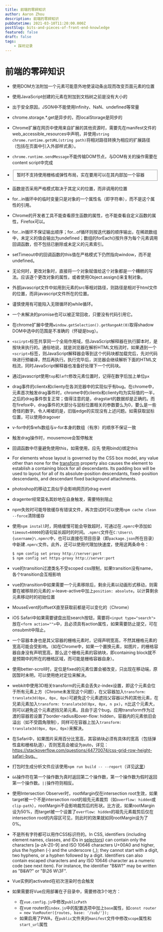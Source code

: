 ```yaml
---
title: 前端的零碎知识
author: Aaron Zhou
description: 前端的零碎知识
pubDatetime: 2021-03-10T11:20:00.000Z
postSlug: bits-and-pieces-of-front-end-knowledge
featured: false
draft: false
tags:
    - 踩坑记录
---
```

# 前端的零碎知识

- 使用DOM方法附加一个元素可能意外地使滚动条出现而改变页面元素的位置

- 使用JavaScript创建的元素在附加到文档树之前是没有大小的

- 出于安全原因，JSON中不能使用Infinity、NaN、undefined等常量

- chrome.storage.*.get是异步的，而localStorage是同步的

- Chrome扩展在网页中使用来自扩展的其他资源时，需要先在manifest文件的web_accessible_resources中声明，并使用`string chrome.runtime.getURL(string path)`将相对路径转换为相应的扩展路径（包括在页面中引入外部样式表）。

- `chrome.runtime.sendMessage`不能传输DOM节点，与DOM有关的操作需要在content script中完成

- <fieldset>暂时不支持使用栅格或弹性布局，实在要用可以在其内部加一个容器

- 函数是否采用严格模式取决于其定义的位置，而非调用的位置

- for...in循环中的临时变量只是对象的一个属性名（即字符串），而不是这个属性的引用。

- Chrome的开发者工具不能查看原生函数的属性，也不能查看自定义函数的属性，Firefox可以。

- for...in循环不保证输出顺序；for...of循环则按迭代器的顺序输出，在稀疏数组中，未定义的值会输出为undefined；数组的forEach()按升序为每个元素调用回调函数，但不包括已删除或未定义的元素索引。

- setTimeout中的回调函数的this值在严格模式下仍然指向window，而不是undefined。

- 无论何时，更改对象时，直接将一个对象赋值给这个对象都是一个糟糕的写法。应该逐个更改对象的属性，或者使用Object.assign()来复制对象。

- 外部javascript文件中如用到元素的src等相对路径，则路径是相对于html文件的位置，而非javascript文件所在的位置。

- 谨慎使用有可能陷入无限循环的while循环。

- 一个未解决的promise也可以被正常回收，只要没有代码引用它。

- 在chrome扩展中使用`window.getSelection().getRangeAt(0)`取得shadow DOM中选中的范围是不准确的（怀疑是bug）。

- `<scirpt>`标签共享同一个全局作用域，但JavaScript解释器在执行脚本时，是按块来执行的。通俗地说，就是浏览器在解析HTML文档流时，如果遇到一个`<script>`标签，则JavaScript解释器会等到这个代码块都加载完后，先对代码块进行预编译，然后再执行。执行完毕后，浏览器会继续解析下面的HTML文档流，同时JavaScript解释器也准备好处理下一个代码块。

- 通过javascript使用`top`和`left`修改元素位置时，记得在数字后加上单位`px`

- drag事件的clientx和clienty在各浏览器中的实现似乎有bug。在chrome中，元素首次触发drag事件时，chrome中的clientx和clienty均为实际值的一半，之后的drag事件恢复正常；值得注意的是，dragstart的数据却是正确的。而在firefox中，drag事件的大部分与鼠标位置相关的参数要么为0，要么是一些奇怪的数字。令人唏嘘的是，旧版edge的实现没有上述问题。如需获取鼠标位置，可以使用dragover

- v-for中的$refs数组与v-for本身的数组（有序）的顺序不保证一致

- 触发drag操作时，mousemove会暂停触发

- 回调函数中尽量避免使用this，如需使用，应先 使用bind()绑定this

- For elements whose layout is governed by the CSS box model, any value other than none for the [transform](https://www.w3.org/TR/css-transforms-1/#propdef-transform) property also causes the element to establish a containing block for all descendants. Its padding box will be used to layout for all of its absolute-position descendants, fixed-position descendants, and descendant fixed background attachments.

- photoshop的移动工具似乎会影响网页的drag event

- dragenter经常莫名其妙地在自身触发，需要特别阻止

- npm失败时可能导致缓存有错误文件，再次尝试时可以使用`npm cache clean --force`清除缓存

- 使用`npm install`时，网络缓慢可能会导致超时，可通过在`.npmrc`中添加如`timeout=60000`的语句延长超时的时间。`.npmrc`文件在`C:\Users\{username}\.npmrc`中，也可以直接在项目目录（即`package.json`所在目录）中新建`.npmrc`文件。此外，还可以使用代理加快速度，使用这两条命令：

  ```bash
  $ npm config set proxy http://server:port
  $ npm config set https-proxy http://server:port
  ```

- vue的transition过渡类名不受scoped css限制，如果transition没有name，各个transition会互相影响

- vue的transition中如果需要一个元素移除后，剩余元素以动画形式移动，则需要在被移除的元素的.v-leave-active中加上`position: absolute`，以计算剩余元素移动时的初始位置

- MouseEvent的offsetX直至获取前都是可以变化的（Chrome）

- iOS Safari中如果需要键盘出现search按钮，需要将`<input type="search">`放在`<form action="">`中，且必须具有action属性，如果需要防止提交，可在onsubmit中阻止。

- 一个容器本身也是其父容器的栅格元素时，记得声明宽高，不然其栅格元素的宽高可能会受影响。（如在Chrome中，如果一个置换元素，如图片，的栅格容器自身没有声明宽高，那么这个栅格元素的容纳块，即containing block就不是预期中的所在的栅格区域，而可能是栅格容器自身）。

- 使用better-scroll时，定位是fixed的元素位置会被改变，只出现在移动端，原因暂时未明，可以使用绝对定位来解决。

- webkit中使用3D相关transform的元素会丢失z-index设置，即这个元素会位于所有元素上方（Chrome未发现这个问题），在父容器加入`transform: translate3d(0px, 0px, 0px)`可避免这个元素遮挡父容器以外的其他元素，在兄弟元素加入`transform: translate3d(0px, 0px, n px)`，n比这个元素大，则可以避免这个元素遮挡兄弟元素。且由于这个bug，应用transform作为过渡的容器若设置了border-radius和over-flow: hidden，容器内的元素依旧会溢出（如不受圆角限制），同样可在容器上加入`transform: translate3d(0px, 0px, 0px)`来解决。

- 在Safari中，如果图片采用百分比宽高，其容纳块必须有具体的宽高（包括弹性盒和栅格轨道），否则宽高会被设为auto，详见：https://stackoverflow.com/questions/44770074/css-grid-row-height-safari-bug。

- 打包时生成分析文件应该使用`npm run build -- --report`（详见[这里](https://segmentfault.com/q/1010000018888820)）

- `&&`操作符在第一个操作数为真时返回第二个操作数，第一个操作数为假时返回第一个操作数。`||`操作符则相反。

- 使用Intersection Observer时，rootMargin仅在intersection root生效，如果target被一个不是intersection root的祖先元素裁剪（如`overflow: hidden`或`clip-path`），rootMargin不会影响裁剪后的形状。比方说，如果rootMargin设为50%，而target被一个设置了`overflow: hidden`的祖先元素裁剪后仅在intersection root的内容区可见，则此时的效果就如同rootMargin设为了0%。

- 不是所有字符都可以用作CSS标识符的。In CSS, identifiers (including element names, classes, and IDs in [selectors](https://www.w3.org/TR/CSS21/selector.html)) can contain only the characters [a-zA-Z0-9] and ISO 10646 characters U+00A0 and higher, plus the hyphen (-) and the underscore (_); they cannot start with a digit, two hyphens, or a hyphen followed by a digit. Identifiers can also contain escaped characters and any ISO 10646 character as a numeric code (see next item). For instance, the identifier "B&W?" may be written as "B\&W\?" or "B\26 W\3F".

- Vue实例的activated在初次渲染时也会触发

- 如果需要将Vue应用部署在子目录中，需要修改3个地方：

  - 在`vue.config.js`中修改`publicPath`
  - 在vue router的`index.js`中的配置选项中加上`base`属性，如`const router = new VueRouter({routes, base: '/sub/'});`
  - 如果启用了PWA，在`public`文件夹的`manifest`文件中修改`scope`属性和`start_url`属性
